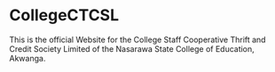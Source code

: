 # CollegeCTCSL
This is the official Website for the College Staff Cooperative Thrift and Credit Society Limited of the Nasarawa State College of Education, Akwanga.
